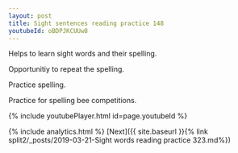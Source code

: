 ```yaml
---
layout: post
title: Sight sentences reading practice 148
youtubeId: oBDPJKCUUw8
---
```

 
 
Helps to learn sight words and their spelling.

Opportunitiy to repeat the spelling. 

Practice spelling. 
 
Practice for spelling bee competitions. 
 
{% include youtubePlayer.html id=page.youtubeId %}
 
 
{% include analytics.html %} 
[Next]({{ site.baseurl }}{% link  split2/_posts/2019-03-21-Sight words reading practice 323.md%})
 
